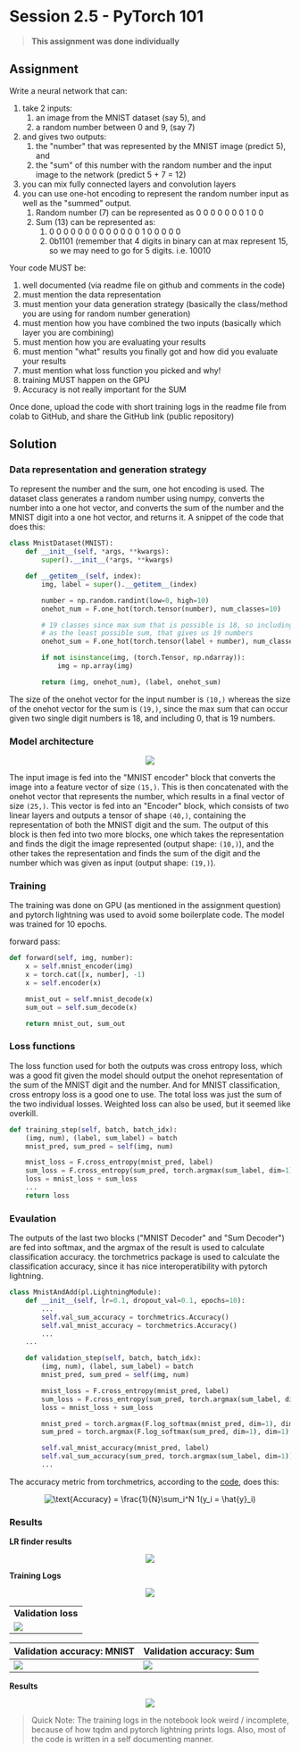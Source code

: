 # Session 2.5 - PyTorch 101

> **This assignment was done individually**

## Assignment

Write a neural network that can:
1. take 2 inputs:
    1. an image from the MNIST dataset (say 5), and
    2. a random number between 0 and 9, (say 7)
2. and gives two outputs:
    1. the "number" that was represented by the MNIST image (predict 5), and
    2. the "sum" of this number with the random number and the input image to the network (predict 5 + 7 = 12)
3. you can mix fully connected layers and convolution layers
4. you can use one-hot encoding to represent the random number input as well as the "summed" output.
    1. Random number (7) can be represented as 0 0 0 0 0 0 0 1 0 0
    2. Sum (13) can be represented as:
        1. 0 0 0 0 0 0 0 0 0 0 0 0 0 1 0 0 0 0 0
        2. 0b1101 (remember that 4 digits in binary can at max represent 15, so we may need to go for 5 digits. i.e. 10010

Your code MUST be:
1. well documented (via readme file on github and comments in the code)
2. must mention the data representation
3. must mention your data generation strategy (basically the class/method you are using for random number generation)
4. must mention how you have combined the two inputs (basically which layer you are combining)
5. must mention how you are evaluating your results 
6. must mention "what" results you finally got and how did you evaluate your results
7. must mention what loss function you picked and why!
7. training MUST happen on the GPU
8. Accuracy is not really important for the SUM

Once done, upload the code with short training logs in the readme file from colab to GitHub, and share the GitHub link (public repository)

## Solution

### Data representation and generation strategy

To represent the number and the sum, one hot encoding is used. The dataset class generates a random number using numpy, converts the number into a one hot vector, and converts the sum of the number and the MNIST digit into a one hot vector, and returns it. A snippet of the code that does this:

```python
class MnistDataset(MNIST):
    def __init__(self, *args, **kwargs):
        super().__init__(*args, **kwargs)

    def __getitem__(self, index):
        img, label = super().__getitem__(index)

        number = np.random.randint(low=0, high=10)
        onehot_num = F.one_hot(torch.tensor(number), num_classes=10)

        # 19 classes since max sum that is possible is 18, so including 0
        # as the least possible sum, that gives us 19 numbers
        onehot_sum = F.one_hot(torch.tensor(label + number), num_classes=19)

        if not isinstance(img, (torch.Tensor, np.ndarray)):
            img = np.array(img)

        return (img, onehot_num), (label, onehot_sum)
```

The size of the onehot vector for the input number is `(10,)` whereas the size of the onehot vector for the sum is `(19,)`, since the max sum that can occur given two single digit numbers is 18, and including 0, that is 19 numbers.

### Model architecture

<p align="center">
<img src="res/model-arch.png">
</p>

The input image is fed into the "MNIST encoder" block that converts the image into a feature vector of size `(15,)`. This is then concatenated with the onehot vector that represents the number, which results in a final vector of size `(25,)`. This vector is fed into an "Encoder" block, which consists of two linear layers and outputs a tensor of shape `(40,)`, containing the representation of both the MNIST digit and the sum. The output of this block is then fed into two more blocks, one which takes the representation and finds the digit the image represented (output shape: `(10,)`), and the other takes the representation and finds the sum of the digit and the number which was given as input (output shape: `(19,)`).

### Training

The training was done on GPU (as mentioned in the assignment question) and pytorch lightning was used to avoid some boilerplate code. The model was trained for 10 epochs.

forward pass:

```python
def forward(self, img, number):
    x = self.mnist_encoder(img)
    x = torch.cat([x, number], -1)
    x = self.encoder(x)

    mnist_out = self.mnist_decode(x)
    sum_out = self.sum_decode(x)

    return mnist_out, sum_out
```


### Loss functions

The loss function used for both the outputs was cross entropy loss, which was a good fit given the model should output the onehot representation of the sum of the MNIST digit and the number. And for MNIST classification, cross entropy loss is a good one to use. The total loss was just the sum of the two individual losses. Weighted loss can also be used, but it seemed like overkill.

```python
def training_step(self, batch, batch_idx):
    (img, num), (label, sum_label) = batch
    mnist_pred, sum_pred = self(img, num)

    mnist_loss = F.cross_entropy(mnist_pred, label)
    sum_loss = F.cross_entropy(sum_pred, torch.argmax(sum_label, dim=1))
    loss = mnist_loss + sum_loss
    ...
    return loss
```

### Evaulation

The outputs of the last two blocks ("MNIST Decoder" and "Sum Decoder") are fed into softmax, and the argmax of the result is used to calculate classification accuracy. the torchmetrics package is used to calculate the classification accuracy, since it has nice interoperatibility with pytorch lightning. 

```python
class MnistAndAdd(pl.LightningModule):
    def __init__(self, lr=0.1, dropout_val=0.1, epochs=10):
        ...
        self.val_sum_accuracy = torchmetrics.Accuracy()
        self.val_mnist_accuracy = torchmetrics.Accuracy()
        ...
    ...

    def validation_step(self, batch, batch_idx):
        (img, num), (label, sum_label) = batch
        mnist_pred, sum_pred = self(img, num)

        mnist_loss = F.cross_entropy(mnist_pred, label)
        sum_loss = F.cross_entropy(sum_pred, torch.argmax(sum_label, dim=1))
        loss = mnist_loss + sum_loss

        mnist_pred = torch.argmax(F.log_softmax(mnist_pred, dim=1), dim=1)
        sum_pred = torch.argmax(F.log_softmax(sum_pred, dim=1), dim=1)

        self.val_mnist_accuracy(mnist_pred, label)
        self.val_sum_accuracy(sum_pred, torch.argmax(sum_label, dim=1))
        ...
```

The accuracy metric from torchmetrics, according to the [code](https://github.com/PyTorchLightning/metrics/blob/master/torchmetrics/classification/accuracy.py), does this:

<p align="center">
<img src="https://latex.codecogs.com/svg.image?\text{Accuracy}&space;=&space;\frac{1}{N}\sum_i^N&space;1(y_i&space;=&space;\hat{y}_i)" title="\text{Accuracy} = \frac{1}{N}\sum_i^N 1(y_i = \hat{y}_i)" />
</p>

### Results

**LR finder results**

<p align="center">
<img src="res/lr-finder.png">
</p>

**Training Logs**

<p align="center">
<img src="res/training-logs.png">
</p>

<table>
    <tr>
        <td><b>Validation loss</b></td>
    </tr>
    <tr>
        <td><img src="res/validation-loss.png"></td>
    </tr>
</table>

| Validation accuracy: MNIST|Validation accuracy: Sum|
| ----------- | ----------- |
| <img src="res/mnist-val-acc.png">|<img src="res/sum-val-acc.png">|

**Results**

<p align="center">
<img src="res/results.png">
</p>

> Quick Note: The training logs in the notebook look weird / incomplete, because of how tqdm and pytorch lightning prints logs. Also, most of the code is written in a self documenting manner.
